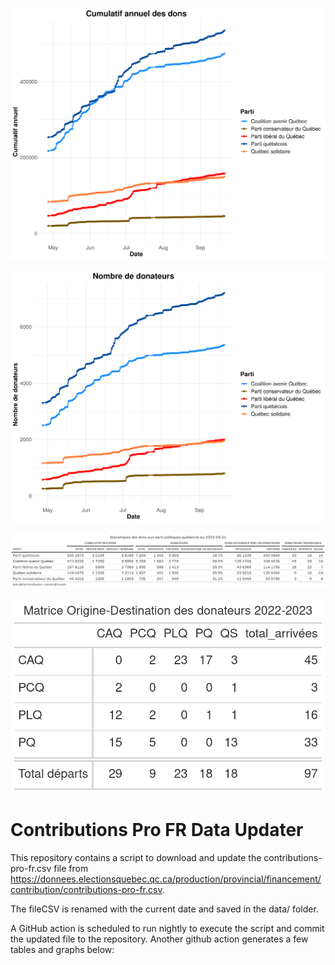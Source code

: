 

![alt text](https://github.com/SimonCoulombe/dons_elections_qc/blob/master/data/plot_dons.png?raw=true)  
 
 
![alt text](https://github.com/SimonCoulombe/dons_elections_qc/blob/master/data/plot_donateurs.png?raw=true)  

![alt text](https://github.com/SimonCoulombe/dons_elections_qc/blob/master/data/plot_super_tableau.png?raw=true)  

![alt text](https://github.com/SimonCoulombe/dons_elections_qc/blob/master/data/plot_matrice_od.png?raw=true)  

# Contributions Pro FR Data Updater

This repository contains a script to download and update the contributions-pro-fr.csv file from https://donnees.electionsquebec.qc.ca/production/provincial/financement/contribution/contributions-pro-fr.csv. 

The fileCSV  is renamed with the current date and saved in the data/ folder. 

A GitHub action is scheduled to run nightly to execute the script and commit the updated file to the repository.
Another github action generates a few tables and graphs below:
